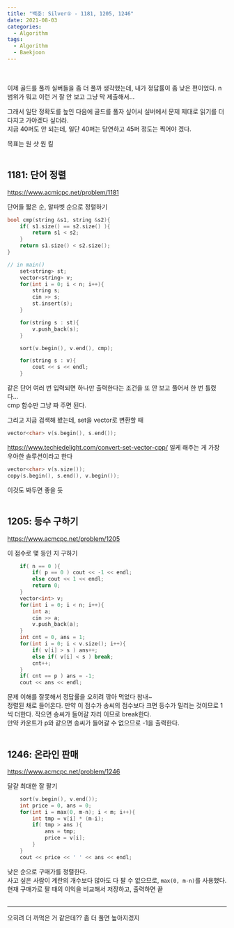 ```yaml
---
title: "백준: Silver① - 1181, 1205, 1246"
date: 2021-08-03
categories:
  - Algorithm
tags:
  - Algorithm
  - Baekjoon
---
```


<br></br>
이제 골드를 풀까 실버들을 좀 더 풀까 생각했는데, 내가 정답률이 좀 낮은 편이었다. n 범위가 뭐고 이런 거 잘 안 보고 그냥 막 제출해서...

그래서 일단 정확도를 높인 다음에 골드를 풀자 싶어서 실버에서 문제 제대로 읽기를 더 다지고 가야겠다 싶더라.  
지금 40퍼도 안 되는데, 일단 40퍼는 당연하고 45퍼 정도는 찍어야 겠다.

목표는 원 샷 원 킬
<br></br>

## 1181: 단어 정렬
https://www.acmicpc.net/problem/1181

단어들 짧은 순, 알파벳 순으로 정렬하기

```cpp
bool cmp(string &s1, string &s2){
    if( s1.size() == s2.size() ){
        return s1 < s2;
    }
    return s1.size() < s2.size();
}

// in main()
    set<string> st;
    vector<string> v;
    for(int i = 0; i < n; i++){
        string s;
        cin >> s;
        st.insert(s);
    }

    for(string s : st){
        v.push_back(s);
    }

    sort(v.begin(), v.end(), cmp);

    for(string s : v){
        cout << s << endl;
    }
```
같은 단어 여러 번 입력되면 하나만 출력한다는 조건을 또 안 보고 풀어서 한 번 틀렸다...  
cmp 함수만 그냥 짜 주면 된다.  

그리고 지금 검색해 봤는데, set을 vector로 변환할 때
```cpp
vector<char> v(s.begin(), s.end());
```
https://www.techiedelight.com/convert-set-vector-cpp/
일케 해주는 게 가장 우아한 솔루션이라고 한다
```cpp
vector<char> v(s.size());
copy(s.begin(), s.end(), v.begin());
```
이것도 봐두면 좋을 듯
<br></br>

## 1205: 등수 구하기
https://www.acmcpc.net/problem/1205

이 점수로 몇 등인 지 구하기

```cpp
    if( n == 0 ){
        if( p == 0 ) cout << -1 << endl;
        else cout << 1 << endl;
        return 0;
    }
    vector<int> v;
    for(int i = 0; i < n; i++){
        int a;
        cin >> a;
        v.push_back(a);
    }
    int cnt = 0, ans = 1;
    for(int i = 0; i < v.size(); i++){
        if( v[i] > s ) ans++;
        else if( v[i] < s ) break;
        cnt++;
    }
    if( cnt == p ) ans = -1;
    cout << ans << endl;
```
문제 이해를 잘못해서 정답률을 오히려 깎아 먹었다 참내~  
정렬된 채로 들어온다. 만약 이 점수가 송씨의 점수보다 크면 등수가 밀리는 것이므로 1씩 더한다. 작으면 송씨가 들어갈 자리 이므로 break한다.  
만약 카운트가 p와 같으면 송씨가 들어갈 수 없으므로 -1을 출력한다.
<br></br>

## 1246: 온라인 판매
https://www.acmcpc.net/problem/1246

달걀 최대한 잘 팔기

```cpp
    sort(v.begin(), v.end());
    int price = 0, ans = 0;
    for(int i = max(0, m-n); i < m; i++){
        int tmp = v[i] * (m-i);
        if( tmp > ans ){
            ans = tmp;
            price = v[i];
        }
    }
    cout << price << ' ' << ans << endl;
```
낮은 순으로 구매가를 정렬한다.  
사고 싶은 사람이 계란의 개수보다 많아도 다 팔 수 없으므로, `max(0, m-n)`를 사용했다.  
현재 구매가로 팔 때의 이익을 비교해서 저장하고, 출력하면 끝
<br></br>

---
오히려 더 까먹은 거 같은데?? 좀 더 풀면 높아지겠지
<br></br>
